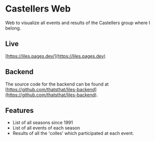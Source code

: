 # Castellers Web

Web to visualize all events and results of the Castellers group where I belong.

## Live

[https://liles.pages.dev/](https://liles.pages.dev)

## Backend

The source code for the backend can be found at [https://github.com/thatsthat/liles-backend](https://github.com/thatsthat/liles-backend).

## Features

-   List of all seasons since 1991
-   List of all events of each season
-   Results of all the 'colles' which participated at each event.

